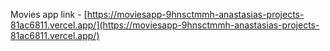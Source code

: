 Movies app
link - [https://moviesapp-9hnsctmmh-anastasias-projects-81ac6811.vercel.app/](https://moviesapp-9hnsctmmh-anastasias-projects-81ac6811.vercel.app/)
